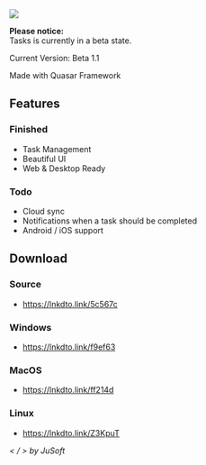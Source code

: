 <img src="https://i.imgur.com/mG2l8G7.png"/>

**Please notice:**<br>
Tasks is currently in a beta state. 


Current Version: Beta 1.1


Made with Quasar Framework

## Features

### Finished
 - Task Management
 - Beautiful UI
 - Web & Desktop Ready

### Todo
 - Cloud sync
 - Notifications when a task should be completed
 - Android / iOS support

## Download
### Source
 - https://lnkdto.link/5c567c
### Windows
 - https://lnkdto.link/f9ef63
### MacOS
 - https://lnkdto.link/ff214d
### Linux
 - https://lnkdto.link/Z3KpuT

_< / > by JuSoft_

